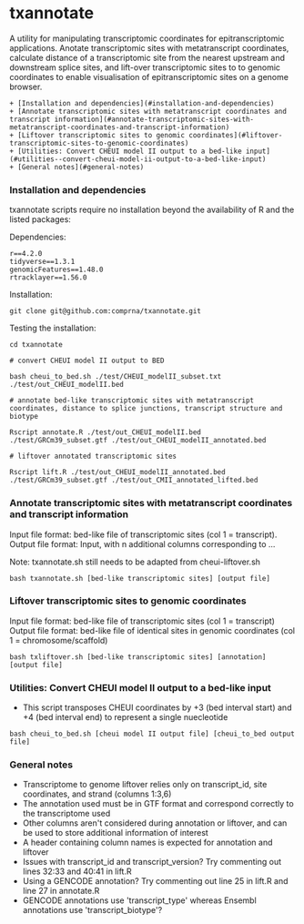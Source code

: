 # txannotate

A utility for manipulating transcriptomic coordinates for epitranscriptomic applications. 
Anotate transcriptomic sites with metatranscript coordinates, calculate distance of a transcriptomic site from the nearest upstream and downstream splice sites, and lift-over transcriptomic sites to to genomic coordinates to enable visualisation of epitranscriptomic sites on a genome browser.


    + [Installation and dependencies](#installation-and-dependencies)
    + [Annotate transcriptomic sites with metatranscript coordinates and transcript information](#annotate-transcriptomic-sites-with-metatranscript-coordinates-and-transcript-information)
    + [Liftover transcriptomic sites to genomic coordinates](#liftover-transcriptomic-sites-to-genomic-coordinates)
    + [Utilities: Convert CHEUI model II output to a bed-like input](#utilities--convert-cheui-model-ii-output-to-a-bed-like-input)
    + [General notes](#general-notes)


### Installation and dependencies  

txannotate scripts require no installation beyond the availability of R and the listed packages:

Dependencies:
```
r==4.2.0
tidyverse==1.3.1
genomicFeatures==1.48.0
rtracklayer==1.56.0
```

Installation:
```
git clone git@github.com:comprna/txannotate.git
```

Testing the installation:
```
cd txannotate

# convert CHEUI model II output to BED

bash cheui_to_bed.sh ./test/CHEUI_modelII_subset.txt ./test/out_CHEUI_modelII.bed

# annotate bed-like transcriptomic sites with metatranscript coordinates, distance to splice junctions, transcript structure and biotype 

Rscript annotate.R ./test/out_CHEUI_modelII.bed ./test/GRCm39_subset.gtf ./test/out_CHEUI_modelII_annotated.bed

# liftover annotated transcriptomic sites

Rscript lift.R ./test/out_CHEUI_modelII_annotated.bed ./test/GRCm39_subset.gtf ./test/out_CMII_annotated_lifted.bed
```

### Annotate transcriptomic sites with metatranscript coordinates and transcript information

Input file format: bed-like file of transcriptomic sites (col 1 = transcript).   
Output file format: Input, with n additional columns corresponding to ...    

Note: txannotate.sh still needs to be adapted from cheui-liftover.sh
```
bash txannotate.sh [bed-like transcriptomic sites] [output file]
```

### Liftover transcriptomic sites to genomic coordinates

Input file format: bed-like file of transcriptomic sites (col 1 = transcript)     
Output file format: bed-like file of identical sites in genomic coordinates (col 1 = chromosome/scaffold)      

```
bash txliftover.sh [bed-like transcriptomic sites] [annotation] [output file]
```

### Utilities: Convert CHEUI model II output to a bed-like input
- This script transposes CHEUI coordinates by +3 (bed interval start) and +4 (bed interval end) to represent a single nuecleotide
```
bash cheui_to_bed.sh [cheui model II output file] [cheui_to_bed output file]
```

### General notes
- Transcriptome to genome liftover relies only on transcript_id, site coordinates, and strand (columns 1:3,6)
- The annotation used must be in GTF format and correspond correctly to the transcriptome used
- Other columns aren't considered during annotation or liftover, and can be used to store additional information of interest
- A header containing column names is expected for annotation and liftover
- Issues with transcript_id and transcript_version? Try commenting out lines 32:33 and 40:41 in lift.R
- Using a GENCODE annotation? Try commenting out line 25 in lift.R and line 27 in annotate.R 
- GENCODE annotations use 'transcript_type' whereas Ensembl annotations use 'transcript_biotype'?
